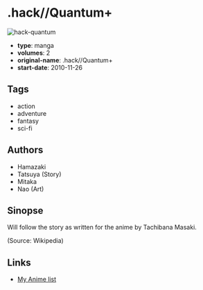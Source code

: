# .hack//Quantum+

![hack-quantum](https://cdn.myanimelist.net/images/manga/3/99635.jpg)

-   **type**: manga
-   **volumes**: 2
-   **original-name**: .hack//Quantum+
-   **start-date**: 2010-11-26

## Tags

-   action
-   adventure
-   fantasy
-   sci-fi

## Authors

-   Hamazaki
-   Tatsuya (Story)
-   Mitaka
-   Nao (Art)

## Sinopse

Will follow the story as written for the anime by Tachibana Masaki.

(Source: Wikipedia)

## Links

-   [My Anime list](https://myanimelist.net/manga/31397/hack__Quantum_)
